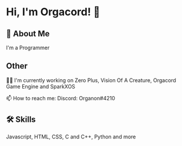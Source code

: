 
# Hi, I'm Orgacord! 👋


## 🚀 About Me
I'm a Programmer


## Other 
👩‍💻 I'm currently working on Zero Plus, Vision Of A Creature, Orgacord Game Engine and SparkXOS

📫 How to reach me: Discord: Organon#4210


## 🛠 Skills
Javascript, HTML, CSS, C and C++, Python and more


<!---
Orgacord/Orgacord is a ✨ special ✨ repository because its `README.md` (this file) appears on your GitHub profile.
You can click the Preview link to take a look at your changes.
--->
